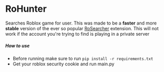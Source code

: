 # RoHunter
Searches Roblox game for user. This was made to be a <b>faster</b> and more <b>stable</b> version of the ever so popular <a href="https://chrome.google.com/webstore/detail/rosearcher/jhamlfgelgpjgbifbpepmclhnellfoaa">RoSearcher</a> extension. This will not work if the account you're trying to find is playing in a private server

##### How to use
<ul>
  <li>Before running make sure to run <code>pip install -r requirements.txt</code></li>
  <li>Get your roblox security cookie and run main.py</li>
</ul>
